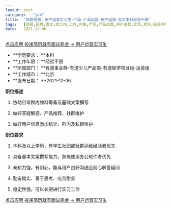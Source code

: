 ```yaml
---
layout:	post
category:	"job"
title:	"网易招聘：用户运营实习生-产品-产品运营-用户运营-北京本科经验不限"
tags:	[网易,招聘,面试,找工作,工作,内推,产品,产品运营,用户运营,北京,本科,经验不限]
date:	2021-12-06
---
```


[点击应聘 投递简历就有面试机会 ->  用户运营实习生](http://mobile.bole.netease.com/bole/boleDetail?id=11857&employeeId=346f03c3cda5f04c&key=all)



- **学历要求： **本科
- **工作年限： **经验不限
- **所属部门： **有道事业群-有道少儿产品部-有道智学项目组-运营组
- **工作城市： **北京
- **发布日期： **2021-12-06



**职位描述**

1. 协助日常群内物料筹备及基础文案撰写

2. 做好答疑解惑、产品推荐、社群维护

3. 做好用户信息添加统计、群内及私聊维护



**职位要求**

1. 本科及以上学历，有学生社团或社群运维经验者优先

2. 具备基本文案撰写能力，熟练使用办公软件者优先

3. 亲和力强，有耐心，能与用户良好沟通且耐心解答疑问

4. 勤奋踏实、善于思考、吃苦耐劳

5. 稳定性强，可以长期进行实习工作



[点击应聘 投递简历就有面试机会 ->  用户运营实习生](http://mobile.bole.netease.com/bole/boleDetail?id=11857&employeeId=346f03c3cda5f04c&key=all)